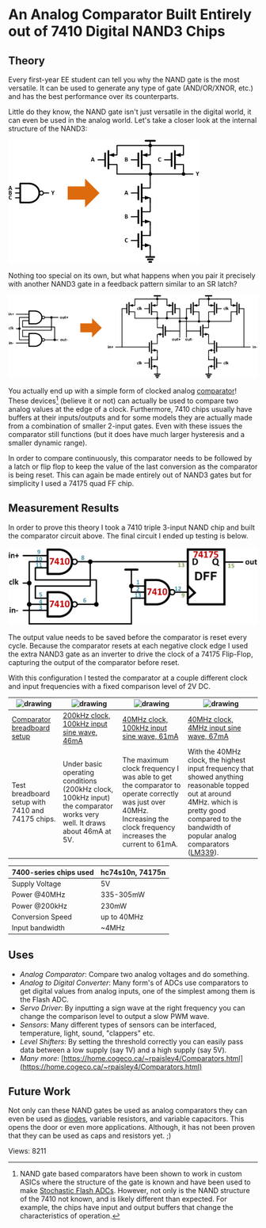 # An Analog Comparator Built Entirely out of 7410 Digital NAND3 Chips

## Theory

Every first-year EE student can tell you why the NAND gate is the most versatile. It can be used to generate any type of gate (AND/OR/XNOR, etc.) and has the best performance over its counterparts.

Little do they know, the NAND gate isn't just versatile in the digital world, it can even be used in the analog world. Let's take a closer look at the internal structure of the NAND3:

![NAND3 transistor level](assets/nand3_transistor.png "NAND3 transistor level")

Nothing too special on its own, but what happens when you pair it precisely with another NAND3 gate in a feedback pattern similar to an SR latch?

![Two NAND3 gates configured as an analog comparator](assets/nand3_comparator.png "Two NAND3 gates configured as an analog comparator")

You actually end up with a simple form of clocked analog [comparator](https://en.wikipedia.org/wiki/Comparator)! These devices[^1] (believe it or not) can actually be used to compare two analog values at the edge of a clock. Furthermore, 7410 chips usually have buffers at their inputs/outputs and for some models they are actually made from a combination of smaller 2-input gates. Even with these issues the comparator still functions (but it does have much larger hysteresis and a smaller dynamic range).

In order to compare continuously, this comparator needs to be followed by a latch or flip flop to keep the value of the last conversion as the comparator is being reset. This can again be made entirely out of NAND3 gates but for simplicity I used a 74175 quad FF chip.

## Measurement Results

In order to prove this theory I took a 7410 triple 3-input NAND chip and built the comparator circuit above. The final circuit I ended up testing is below.

![Schematic of analog comparator made from 7400 logic chips](assets/Comparator_with_FF.png "Schematic of analog comparator made from 7400 logic chips")

The output value needs to be saved before the comparator is reset every cycle. Because the comparator resets at each negative clock edge I used the extra NAND3 gate as an inverter to drive the clock of a 74175 Flip-Flop, capturing the output of the comparator before reset.

With this configuration I tested the comparator at a couple different clock and input frequencies with a fixed comparison level of 2V DC.

| <img src="../assets/comp_setup.jpeg" alt="drawing" width="100"/> | <img src="../assets/scope1.png" alt="drawing" width="100"/>                                                              | <img src="../assets/scope2.png" alt="drawing" width="100"/>                                                                                                          | <img src="../assets/scope3.png" alt="drawing" width="100"/>                                                                                                                                                                                    |
| ---------------------------------------------------------------- | ------------------------------------------------------------------------------------------------------------------------ | -------------------------------------------------------------------------------------------------------------------------------------------------------------------- | ---------------------------------------------------------------------------------------------------------------------------------------------------------------------------------------------------------------------------------------------- |
| [Comparator breadboard setup](assets/comp_setup.jpeg)            | [200kHz clock, 100kHz input sine wave, 46mA](assets/scope1.png)                                                          | [40MHz clock, 100kHz input sine wave, 61mA](assets/scope2.png)                                                                                                       | [40MHz clock, 4MHz input sine wave, 67mA](assets/scope3.png)                                                                                                                                                                                   |
| Test breadboard setup with 7410 and 74175 chips.                 | Under basic operating conditions (200kHz clock, 100kHz input) the comparator works very well. It draws about 46mA at 5V. | The maximum clock frequency I was able to get the comparator to operate correctly was just over 40MHz. Increasing the clock frequency increases the current to 61mA. | With the 40MHz clock, the highest input frequency that showed anything reasonable topped out at around 4MHz. which is pretty good compared to the bandwidth of popular analog comparators ([LM339](https://www.national.com/ds/LM/LM339.pdf)). |

| 7400-series chips used | hc74s10n, 74175n |
| ---------------------- | ---------------- |
| Supply Voltage         | 5V               |
| Power @40MHz           | 335-305mW        |
| Power @200kHz          | 230mW            |
| Conversion Speed       | up to 40MHz      |
| Input bandwidth        | ~4MHz            |

## Uses

- _Analog Comparator_: Compare two analog voltages and do something.
- _Analog to Digital Converter_: Many form's of ADCs use comparators to get digital values from analog inputs, one of the simplest among them is the Flash ADC.
- _Servo Driver_: By inputting a sign wave at the right frequency you can change the comparison level to output a slow PWM wave.
- _Sensors_: Many different types of sensors can be interfaced, temperature, light, sound, "clappers" etc.
- _Level Shifters_: By setting the threshold correctly you can easily pass data between a low supply (say 1V) and a high supply (say 5V).
- _Many more_: [https://home.cogeco.ca/~rpaisley4/Comparators.html](https://home.cogeco.ca/~rpaisley4/Comparators.html)

## Future Work

Not only can these NAND gates be used as analog comparators they can even be used as [diodes](https://makerdude.com/blog/7400-based-full-wave-rectifier/), variable resistors, and variable capacitors. This opens the door or even more applications. Although, it has not been proven that they can be used as caps and resistors yet. ;)

[^1]: NAND gate based comparators have been shown to work in custom ASICs where the structure of the gate is known and have been used to make [Stochastic Flash ADCs](https://ieeexplore.ieee.org/search/srchabstract.jsp?arnumber=5986446). However, not only is the NAND structure of the 7410 not known, and is likely different than expected. For example, the chips have input and output buffers that change the characteristics of operation.

Views: 8211
